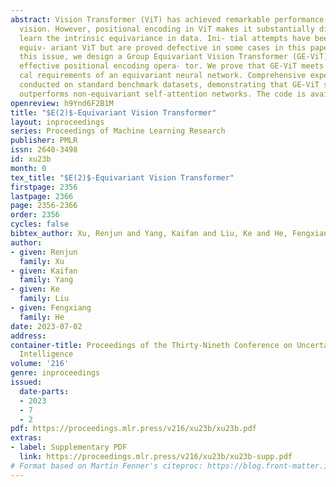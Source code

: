 ```yaml
---
abstract: Vision Transformer (ViT) has achieved remarkable performance in computer
  vision. However, positional encoding in ViT makes it substantially difficult to
  learn the intrinsic equivariance in data. Ini- tial attempts have been made on designing
  equiv- ariant ViT but are proved defective in some cases in this paper. To address
  this issue, we design a Group Equivariant Vision Transformer (GE-ViT) via a novel,
  effective positional encoding opera- tor. We prove that GE-ViT meets all the theoreti-
  cal requirements of an equivariant neural network. Comprehensive experiments are
  conducted on standard benchmark datasets, demonstrating that GE-ViT significantly
  outperforms non-equivariant self-attention networks. The code is available at https://github.com/ZJUCDSYangKaifan/GEVit.
openreview: h9Ynd6F2B1M
title: "$E(2)$-Equivariant Vision Transformer"
layout: inproceedings
series: Proceedings of Machine Learning Research
publisher: PMLR
issn: 2640-3498
id: xu23b
month: 0
tex_title: "$E(2)$-Equivariant Vision Transformer"
firstpage: 2356
lastpage: 2366
page: 2356-2366
order: 2356
cycles: false
bibtex_author: Xu, Renjun and Yang, Kaifan and Liu, Ke and He, Fengxiang
author:
- given: Renjun
  family: Xu
- given: Kaifan
  family: Yang
- given: Ke
  family: Liu
- given: Fengxiang
  family: He
date: 2023-07-02
address:
container-title: Proceedings of the Thirty-Nineth Conference on Uncertainty in Artificial
  Intelligence
volume: '216'
genre: inproceedings
issued:
  date-parts:
  - 2023
  - 7
  - 2
pdf: https://proceedings.mlr.press/v216/xu23b/xu23b.pdf
extras:
- label: Supplementary PDF
  link: https://proceedings.mlr.press/v216/xu23b/xu23b-supp.pdf
# Format based on Martin Fenner's citeproc: https://blog.front-matter.io/posts/citeproc-yaml-for-bibliographies/
---
```

